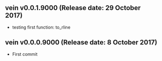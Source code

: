 ## vein v0.0.1.9000 (Release date: 29 October 2017)
- testing first function: to_rline

## vein v0.0.0.9000 (Release date: 8 October 2017)
- First commit
